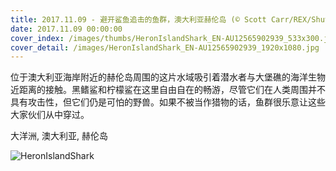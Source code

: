 ```yaml
---
title: 2017.11.09 - 避开鲨鱼追击的鱼群，澳大利亚赫伦岛 (© Scott Carr/REX/Shutterstock)
date: 2017.11.09 00:00:00
cover_index: /images/thumbs/HeronIslandShark_EN-AU12565902939_533x300.jpg
cover_detail: /images/HeronIslandShark_EN-AU12565902939_1920x1080.jpg
---
```


位于澳大利亚海岸附近的赫伦岛周围的这片水域吸引着潜水者与大堡礁的海洋生物近距离的接触。黑鳍鲨和柠檬鲨在这里自由自在的畅游，尽管它们在人类周围并不具有攻击性，但它们仍是可怕的野兽。如果不被当作猎物的话，鱼群很乐意让这些大家伙们从中穿过。

大洋洲, 澳大利亚, 赫伦岛

![HeronIslandShark](/images/HeronIslandShark_EN-AU12565902939_1920x1080.jpg)
